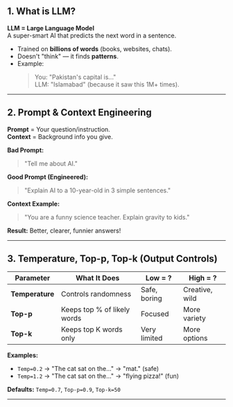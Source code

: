 

## 1. What is  LLM?

**LLM = Large Language Model**  
A super-smart AI that predicts the next word in a sentence.  

- Trained on **billions of words** (books, websites, chats).  
- Doesn't "think" — it finds **patterns**.  
- Example:  
  > You: "Pakistan's capital is..."  
  > LLM: "Islamabad" (because it saw this 1M+ times).

---

## 2. Prompt & Context Engineering

**Prompt** = Your question/instruction.  
**Context** = Background info you give.

**Bad Prompt:**  
> "Tell me about AI."

**Good Prompt (Engineered):**  
> "Explain AI to a 10-year-old in 3 simple sentences."

**Context Example:**  
> "You are a funny science teacher. Explain gravity to kids."

**Result:** Better, clearer, funnier answers!

---

## 3. Temperature, Top-p, Top-k (Output Controls)

| Parameter   | What It Does                  | Low = ?         | High = ?          |
|-------------|-------------------------------|-----------------|-------------------|
| **Temperature** | Controls randomness          | Safe, boring    | Creative, wild    |
| **Top-p**       | Keeps top % of likely words  | Focused         | More variety      |
| **Top-k**       | Keeps top K words only       | Very limited    | More options      |

**Examples:**  
- `Temp=0.2` → "The cat sat on the..." → "mat." (safe)  
- `Temp=1.2` → "The cat sat on the..." → "flying pizza!" (fun)  

**Defaults:** `Temp=0.7`, `Top-p=0.9`, `Top-k=50`

---
